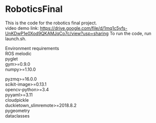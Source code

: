 # RoboticsFinal
This is the code for the robotics final project.    
video demo link:
https://drive.google.com/file/d/1mq1c5yfs-UnKDwP1e0Xod9QKAMJqCo7c/view?usp=sharing
To run the code, run launch.sh.     

Environment requirements    
ROS melodic    
pyglet    
gym>=0.9.0    
numpy>=1.10.0    

pyzmq>=16.0.0    
scikit-image>=0.13.1    
opencv-python>=3.4    
pyyaml>=3.11    
cloudpickle    
duckietown_slimremote>=2018.8.2    
pygeometry    
dataclasses    
